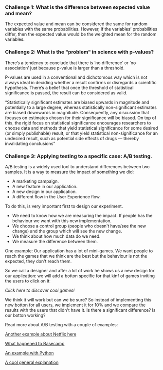 
### Challenge 1: What is the difference between expected value and mean?

The expected value and mean can be considered the same for random variables with the same probabilities. However, if the variables’ probabilities differ, then the expected value would be the weighted mean for the random variables. 

### Challenge 2: What is the "problem" in science with p-values?

There’s a tendency to conclude that there is ‘no difference’ or ‘no association’ just because p-value is larger than a threshold. 

P-values are used in a conventional and dichotomous way which is not always ideal in deciding whether a result confirms or disregards a scientific hypothesis. There’s a belief that once the threshold of statistical significance is passed, the result can be considered as valid. 

“Statistically significant estimates are biased upwards in magnitude and potentially to a large degree, whereas statistically non-significant estimates are biased downwards in magnitude. Consequently, any discussion that focuses on estimates chosen for their significance will be biased. On top of this, the rigid focus on statistical significance encourages researchers to choose data and methods that yield statistical significance for some desired (or simply publishable) result, or that yield statistical non-significance for an undesired result, such as potential side effects of drugs — thereby invalidating conclusions”

### Challenge 3: Applying testing to a specific case: A/B testing.
A/B testing is a widely used tool to understand differences between two samples. It is a way to measure the impact of something we did: 
* A marketing campaign.
* A new feature in our application. 
* A new design in our application.
* A different flow in the User Experience flow.

To do this, is very important first to design our experiment. 
* We need to know how we are measuring the impact. If people has the behaviour we want with this new implementation.
* We choose a control group (people who doesn't have/see the new change) and the group which will see the new change. 
* We think about how much data do we need.
* We measure the difference between them.

One example:
Our application has a lot of mini-games. We want people to reach the games that we think are the best but the behaviour is not the expected, they don't reach them.

So we call a designer and after a lot of work he shows us a new design for our application: we will add a botton specific for that kinf of games inviting the users to click on it:

*Click here to discover cool games!*

We think it will work but can we be sure? So instead of implementing this new botton for all users, we implement it for 10% and we compare the results with the users that didn't have it. Is there a significant difference? Is our botton working?

Read more about A/B testing with a couple of examples:

[Another example about Netflix here](http://select.video/artwork4)

[What happened to Basecamp](http://millions.social/tested7)

[An example with Python](http://math.social/tested3)

[A cool general explanation](http://arts.show/tested7)


